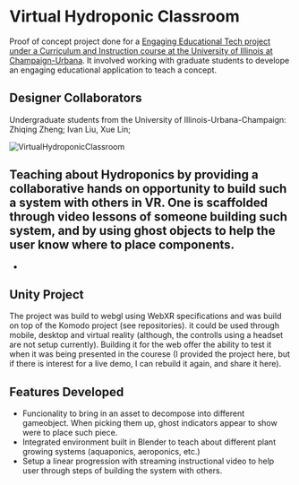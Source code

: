 # Virtual Hydroponic Classroom
Proof of concept project done for a [Engaging Educational Tech project under a Curriculum and Instruction course at the University of Illinois at Champaign-Urbana](https://education.illinois.edu/course/CI/489). It involved working with graduate students to develope an engaging educational application to teach a concept. 

## Designer Collaborators
Undergraduate students from the University of Illinois-Urbana-Champaign: Zhiqing Zheng; Ivan Liu, Xue Lin;  

![VirtualHydroponicClassroom](MyRepoFiles/gameWalkthrough.gif)

## Teaching about Hydroponics by providing a collaborative hands on opportunity to build such a system with others in VR. One is scaffolded through video lessons of someone building such system, and by using ghost objects to help the user know where to place components.
- 
## Unity Project
The project was build to webgl using WebXR specifications and was build on top of the Komodo project (see repositories). it could be used through mobile, desktop and virtual reality (although, the controlls using a headset are not setup currently). Building it for the web offer the ability to test it when it was being presented in the courese (I provided the project here, but if there is interest for a live demo, I can rebuild it again, and share it here).

## Features Developed
- Funcionality to bring in an asset to decompose into different gameobject. When picking them up, ghost indicators appear to show were to place such piece.
- Integrated environment built in Blender to teach about different plant growing systems (aquaponics, aeroponics, etc.)
- Setup a linear progression with streaming instructional video to help user through steps of building the system with others.

